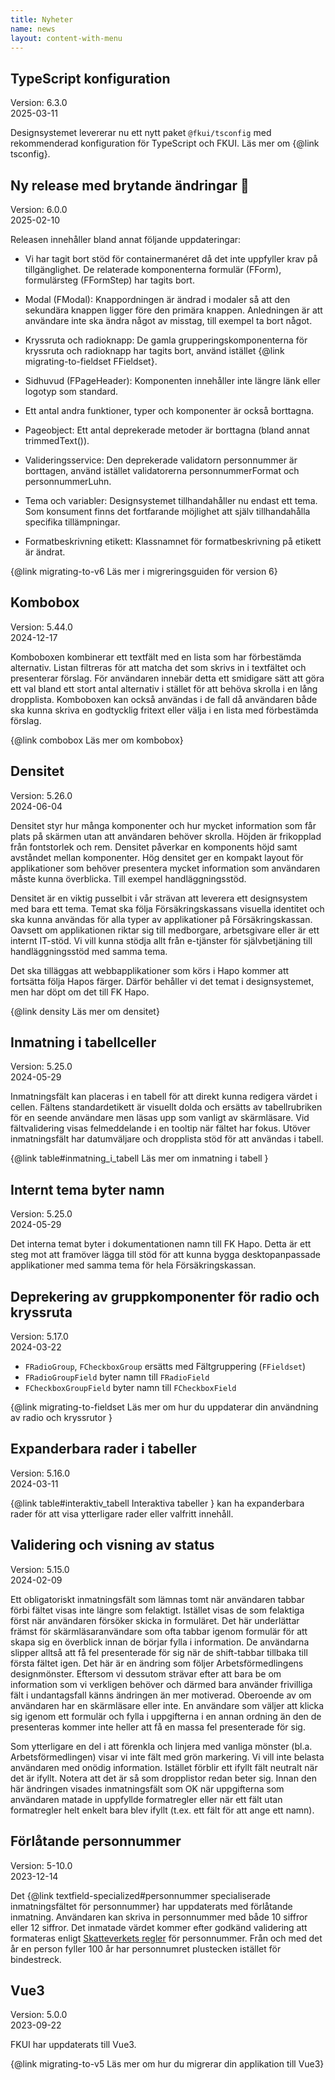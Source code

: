 ```yaml
---
title: Nyheter
name: news
layout: content-with-menu
---
```


## TypeScript konfiguration

Version: 6.3.0 <br>
2025-03-11

Designsystemet levererar nu ett nytt paket `@fkui/tsconfig` med rekommenderad konfiguration för TypeScript och FKUI.
Läs mer om {@link tsconfig}.

## Ny release med brytande ändringar &#127881;

Version: 6.0.0 <br>
2025-02-10

Releasen innehåller bland annat följande uppdateringar:

- Vi har tagit bort stöd för containermanéret då det inte uppfyller krav på tillgänglighet.
  De relaterade komponenterna formulär (FForm), formulärsteg (FFormStep) har tagits bort.

- Modal (FModal): Knappordningen är ändrad i modaler så att den sekundära knappen ligger före den primära knappen.
  Anledningen är att användare inte ska ändra något av misstag, till exempel ta bort något.

- Kryssruta och radioknapp: De gamla grupperingskomponenterna för kryssruta och radioknapp har tagits bort, använd istället {@link migrating-to-fieldset FFieldset}.

- Sidhuvud (FPageHeader): Komponenten innehåller inte längre länk eller logotyp som standard.

- Ett antal andra funktioner, typer och komponenter är också borttagna.

- Pageobject: Ett antal deprekerade metoder är borttagna (bland annat trimmedText()).

- Valideringsservice: Den deprekerade validatorn personnummer är borttagen, använd istället validatorerna personnummerFormat och personnummerLuhn.

- Tema och variabler: Designsystemet tillhandahåller nu endast ett tema.
  Som konsument finns det fortfarande möjlighet att själv tillhandahålla specifika tillämpningar.

- Formatbeskrivning etikett: Klassnamnet för formatbeskrivning på etikett är ändrat.

{@link migrating-to-v6 Läs mer i migreringsguiden för version 6}

## Kombobox

Version: 5.44.0 <br>
2024-12-17

Komboboxen kombinerar ett textfält med en lista som har förbestämda alternativ. Listan filtreras för att matcha det som skrivs in i textfältet och presenterar förslag. För användaren innebär detta ett smidigare sätt att göra ett val bland ett stort antal alternativ i stället för att behöva skrolla i en lång dropplista. Komboboxen kan också användas i de fall då användaren både ska kunna skriva en godtycklig fritext eller välja i en lista med förbestämda förslag.

{@link combobox Läs mer om kombobox}

## Densitet

Version: 5.26.0 <br>
2024-06-04

Densitet styr hur många komponenter och hur mycket information som får plats på skärmen utan att användaren behöver skrolla. Höjden är frikopplad från fontstorlek och rem. Densitet påverkar en komponents höjd samt avståndet mellan komponenter. Hög densitet ger en kompakt layout för applikationer som behöver presentera mycket information som användaren måste kunna överblicka. Till exempel handläggningsstöd.

Densitet är en viktig pusselbit i vår strävan att leverera ett designsystem med bara ett tema. Temat ska följa Försäkringskassans visuella identitet och ska kunna användas för alla typer av applikationer på Försäkringskassan. Oavsett om applikationen riktar sig till medborgare, arbetsgivare eller är ett internt IT-stöd. Vi vill kunna stödja allt från e-tjänster för självbetjäning till handläggningsstöd med samma tema.

Det ska tilläggas att webbapplikationer som körs i Hapo kommer att fortsätta följa Hapos färger. Därför behåller vi det temat i designsystemet, men har döpt om det till FK Hapo.

{@link density Läs mer om densitet}

## Inmatning i tabellceller

Version: 5.25.0 <br>
2024-05-29

Inmatningsfält kan placeras i en tabell för att direkt kunna redigera värdet i cellen. Fältens standardetikett är visuellt dolda och ersätts av tabellrubriken för en seende användare men läsas upp som vanligt av skärmläsare. Vid fältvalidering visas felmeddelande i en tooltip när fältet har fokus. Utöver inmatningsfält har datumväljare och dropplista stöd för att användas i tabell.

{@link table#inmatning_i_tabell Läs mer om inmatning i tabell }

## Internt tema byter namn

Version: 5.25.0 <br>
2024-05-29

Det interna temat byter i dokumentationen namn till FK Hapo. Detta är ett steg mot att framöver lägga till stöd för att kunna bygga desktopanpassade applikationer med samma tema för hela Försäkringskassan.

## Deprekering av gruppkomponenter för radio och kryssruta

Version: 5.17.0 <br>
2024-03-22

- `FRadioGroup`, `FCheckboxGroup` ersätts med Fältgruppering (`FFieldset`)
- `FRadioGroupField` byter namn till `FRadioField`
- `FCheckboxGroupField` byter namn till `FCheckboxField`

{@link migrating-to-fieldset Läs mer om hur du uppdaterar din användning av radio och kryssrutor }

## Expanderbara rader i tabeller

Version: 5.16.0 <br>
2024-03-11

{@link table#interaktiv_tabell Interaktiva tabeller } kan ha expanderbara rader för att visa ytterligare rader eller valfritt innehåll.

## Validering och visning av status

Version: 5.15.0 <br>
2024-02-09

Ett obligatoriskt inmatningsfält som lämnas tomt när användaren tabbar förbi fältet visas inte längre som felaktigt. Istället visas de som felaktiga först när användaren
försöker skicka in formuläret.
Det här underlättar främst för skärmläsaranvändare som ofta tabbar igenom formulär för att skapa sig en överblick innan de börjar fylla i information. De användarna slipper alltså att få fel presenterade för sig när de shift-tabbar tillbaka till första fältet igen.
Det här är en ändring som följer Arbetsförmedlingens designmönster. Eftersom vi dessutom strävar efter att bara be om information som vi verkligen behöver och därmed bara använder frivilliga fält i undantagsfall känns ändringen än mer motiverad. Oberoende av om användaren har en skärmläsare eller inte.
En användare som väljer att klicka sig igenom ett formulär och fylla i uppgifterna i en annan ordning än den de presenteras kommer inte heller att få en massa fel presenterade för sig.

Som ytterligare en del i att förenkla och linjera med vanliga mönster (bl.a. Arbetsförmedlingen) visar vi inte fält med grön markering. Vi vill inte belasta användaren med onödig information.
Istället förblir ett ifyllt fält neutralt när det är ifyllt. Notera att det är så som dropplistor redan beter sig.
Innan den här ändringen visades inmatningsfält som OK när uppgifterna som användaren matade in uppfyllde formatregler eller när ett fält utan formatregler helt enkelt bara
blev ifyllt (t.ex. ett fält för att ange ett namn).

## Förlåtande personnummer

Version: 5-10.0 <br>
2023-12-14

Det {@link textfield-specialized#personnummer specialiserade inmatningsfältet för personnummer} har uppdaterats med förlåtande inmatning. Användaren kan skriva in personnummer med både 10 siffror eller 12 siffror. Det inmatade värdet kommer efter godkänd validering att formateras enligt [Skatteverkets regler](https://www.skatteverket.se/privat/folkbokforing/personnummer.4.3810a01c150939e893f18c29.html) för personnummer. Från och med det år en person fyller 100 år har personnumret plustecken istället för bindestreck.

## Vue3

Version: 5.0.0 <br>
2023-09-22

FKUI har uppdaterats till Vue3.

{@link migrating-to-v5 Läs mer om hur du migrerar din applikation till Vue3}
